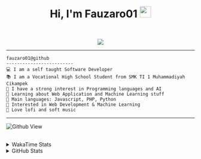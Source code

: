 <h1 align="center">
Hi, I'm Fauzaro01
  <img src="https://media.giphy.com/media/hvRJCLFzcasrR4ia7z/giphy.gif" width="30"></h1>
<br/>

<p align="center">
  <a href="https://github.com/DenverCoder1/readme-typing-svg">
    <img src="https://readme-typing-svg.herokuapp.com?lines=Chill%20and%20Coding;Full+Stack+Web+Developer;Student;Software%20Develover;Always%20learning%20new%20things&center=true&width=380&height=45">
  </a>
</p>

<hr>

```
fauzaro01@github
-------------------------
💻 I am a self taught Software Developer
📚 I am a Vocational High School Student from SMK TI 1 Muhammadiyah Cikampek
📝 I have a strong interest in Programming languages and AI
🌱 Learning about Web Application and Machine Learning stuff
🌟 Main languages: Javascript, PHP, Python
🚩 Interested in Web Development & Machine Learning
🎵 Love lofi and soft music 
```

<hr>

![Github View](https://komarev.com/ghpvc/?username=fauzaro01&style=flat-square)
<br><br>
<details>
  <summary>
     WakaTime Stats
  </summary>
  <br>
  <!--START_SECTION:waka-->

```txt
From: 10 September 2021 - To: 22 May 2025

Total Time: 847 hrs 18 mins

JavaScript          252 hrs 46 mins ███████▒░░░░░░░░░░░░░░░░░   29.83 %
PHP                 176 hrs 28 mins █████▒░░░░░░░░░░░░░░░░░░░   20.83 %
HTML                104 hrs         ███░░░░░░░░░░░░░░░░░░░░░░   12.27 %
Blade Template      84 hrs 32 mins  ██▒░░░░░░░░░░░░░░░░░░░░░░   09.98 %
EJS                 56 hrs 49 mins  █▓░░░░░░░░░░░░░░░░░░░░░░░   06.71 %
Java                41 hrs 50 mins  █▒░░░░░░░░░░░░░░░░░░░░░░░   04.94 %
CSS                 34 hrs 1 min    █░░░░░░░░░░░░░░░░░░░░░░░░   04.02 %
JSON                31 hrs 3 mins   █░░░░░░░░░░░░░░░░░░░░░░░░   03.66 %
Python              13 hrs 52 mins  ▒░░░░░░░░░░░░░░░░░░░░░░░░   01.64 %
Other               6 hrs 27 mins   ▒░░░░░░░░░░░░░░░░░░░░░░░░   00.76 %
```

<!--END_SECTION:waka-->
</details>
<details>
  <summary>
    GitHub Stats
  </summary>
  <br>
  <div align="center">
    <img src="https://github-readme-stats.vercel.app/api?username=Fauzaro01&show_icons=true&theme=algolia" alt="Fauzaro01's GitHub Stats" style="margin: 20px;" />
    <img src="https://github-readme-streak-stats.herokuapp.com/?user=Fauzaro01&theme=algolia" alt="Fauzaro01's GitHub Streak" style="margin: 20px;" />
  </div>

  <div align="center">
    <img src="https://github-readme-stats.vercel.app/api?username=Fauzaro01&show_icons=true&locale=en&count_private=true&hide_rank=true&custom_title=My%20GitHub%20Stats&disable_animations=true&theme=algolia" alt="Fauzaro01's Stars" style="margin: 20px;" />
    <img src="https://github-readme-stats.vercel.app/api/top-langs/?username=Fauzaro01&langs_count=8&theme=algolia&layout=compact" alt="Top Languages" style="margin: 20px;" />
  </div>
</details>
